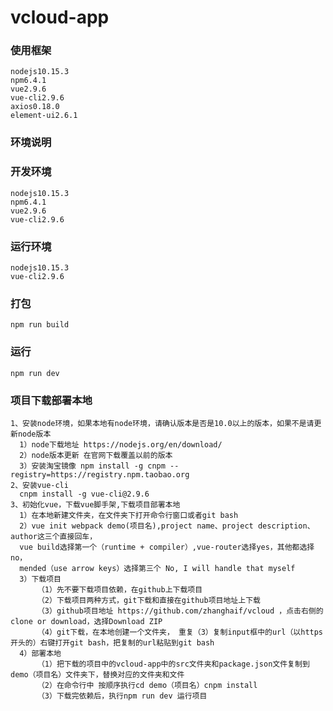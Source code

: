 # vcloud-app

### 使用框架

    nodejs10.15.3
    npm6.4.1
    vue2.9.6
    vue-cli2.9.6
    axios0.18.0
    element-ui2.6.1

### 环境说明

### 开发环境

    nodejs10.15.3
    npm6.4.1
    vue2.9.6
    vue-cli2.9.6
    
### 运行环境

    nodejs10.15.3
    vue-cli2.9.6
    
### 打包
    
    npm run build
    
### 运行
    
    npm run dev
    
### 项目下载部署本地
  
    1、安装node环境，如果本地有node环境，请确认版本是否是10.0以上的版本，如果不是请更新node版本
      1）node下载地址 https://nodejs.org/en/download/ 
      2）node版本更新 在官网下载覆盖以前的版本
      3）安装淘宝镜像 npm install -g cnpm --registry=https://registry.npm.taobao.org
    2、安装vue-cli
      cnpm install -g vue-cli@2.9.6
    3、初始化vue，下载vue脚手架,下载项目部署本地
      1）在本地新建文件夹，在文件夹下打开命令行窗口或者git bash
      2）vue init webpack demo(项目名),project name、project description、author这三个直接回车，
      vue build选择第一个（runtime + compiler）,vue-router选择yes，其他都选择no，
      mended（use arrow keys）选择第三个 No, I will handle that myself
      3）下载项目
          （1）先不要下载项目依赖，在github上下载项目
          （2）下载项目两种方式，git下载和直接在github项目地址上下载
          （3）github项目地址 https://github.com/zhanghaif/vcloud ，点击右侧的clone or download，选择Download ZIP
          （4）git下载，在本地创建一个文件夹， 重复（3）复制input框中的url（以https开头的）右键打开git bash，把复制的url粘贴到git bash
      4）部署本地
          （1）把下载的项目中的vcloud-app中的src文件夹和package.json文件复制到demo（项目名）文件夹下，替换对应的文件夹和文件
          （2）在命令行中 按顺序执行cd demo（项目名）cnpm install
          （3）下载完依赖后，执行npm run dev 运行项目
      



